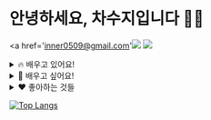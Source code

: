 <h1>안녕하세요, 차수지입니다 🤹‍♀️</h1>

<a href='inner0509@gmail.com'<img src="https://img.shields.io/badge/Gmail-D14836?style=for-the-badge&logo=gmail&logoColor=white" /></a>
<a href='https://www.linkedin.com/in/%EC%88%98%EC%A7%80-%EC%B0%A8-b22963289/'><img src="https://img.shields.io/badge/LinkedIn-0077B5?style=for-the-badge&logo=linkedin&logoColor=white" /></a>


<details>
<summary>
  🔥 배우고 있어요!
</summary>
<img src="https://img.shields.io/badge/React-20232A?style=for-the-badge&logo=react&logoColor=61DAFB" />  
<img src="https://img.shields.io/badge/TypeScript-007ACC?style=for-the-badge&logo=typescript&logoColor=white" />  
<img src="https://img.shields.io/badge/HTML-239120?style=for-the-badge&logo=html5&logoColor=white" />                               
<img src="https://img.shields.io/badge/CSS-239120?style=for-the-badge&logo=css3&logoColor=white" />   
<img src="https://img.shields.io/badge/JavaScript-F7DF1E?style=for-the-badge&logo=JavaScript&logoColor=white" />  
<img src="https://img.shields.io/badge/Figma-F24E1E?style=for-the-badge&logo=figma&logoColor=white" />  
 
<img src="https://img.shields.io/badge/Firebase-FFCA28?style=flat-square&logo=firebase&logoColor=black"/>

<img src="https://img.shields.io/badge/styled components-DB7093?style=flat-square&logo=styled-components&logoColor=white"/>
<img src="https://img.shields.io/badge/Git-F05032?style=flat-square&logo=git&logoColor=white"/>
<img src="https://img.shields.io/badge/GitHub-181717?style=flat-square&logo=GitHub&logoColor=white"/>
  
</details>

<details>
<summary>
  🌟 배우고 싶어요!
</summary>
  <img src="https://img.shields.io/badge/Three.js-000000?style=flat-square&logo=Three.js&logoColor=ffffff"/>
</details>

<details>
<summary>
  ♥️ 좋아하는 것들
</summary>
  <img src="https://img.shields.io/badge/Three.js-000000?style=flat-square&logo=Three.js&logoColor=ffffff"/>
</details>



[![Top Langs](https://github-readme-stats.vercel.app/api/top-langs/?username=innerstella)](https://github.com/anuraghazra/github-readme-stats)



